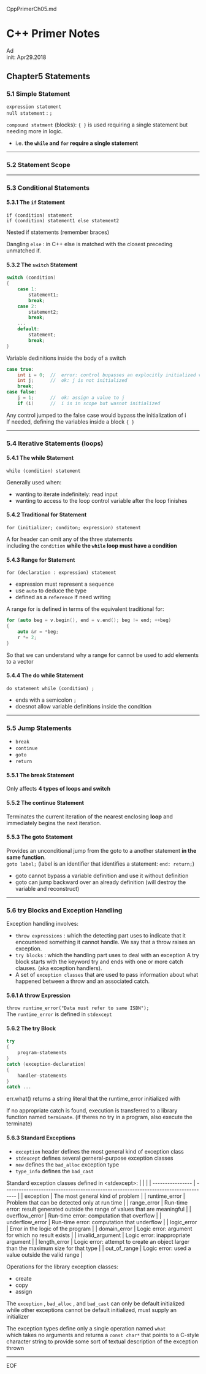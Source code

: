 CppPrimerCh05.md

C++ Primer Notes
================================================================================

Ad  
init: Apr29.2018

Chapter5 Statements
--------------------------------------------------------------------------------

### 5.1 Simple Statement

`expression statement`  
`null statement` : `;`  

`compound statment` (blocks): `{ }` is used requiring a single statement but needing more in logic.  

 - i.e. **the `while` and `for` require a single statement**

--------------------------------------------------------------------------------

### 5.2 Statement Scope

--------------------------------------------------------------------------------

### 5.3 Conditional Statements

#### 5.3.1 The `if` Statement

`if (condition) statement`  
`if (condition) statement1 else statement2`

Nested if statements (remember braces)

Dangling `else` : in C++ else is matched with the closest preceding unmatched if.

#### 5.3.2 The `switch` Statement

```cpp
switch (condition)
{
    case 1:
        statement1;
        break;
    case 2:
        statement2;
        break;
    ...
    default:
        statement;
        break;
}
```

Variable dedinitions inside the body of a switch

```cpp
case true:
    int i = 0;  //  error: control bupasses an explocitly initialized variable
    int j;      //  ok: j is not initialized
    break;
case false:
    j = 1;      //  ok: assign a value to j
    if (i)      //  i is in scope but wasnot initialized
```

Any control jumped to the false case would bypass the initialization of i  
If needed, defining the variables inside a block `{ }`

--------------------------------------------------------------------------------

### 5.4 Iterative Statements (loops)

#### 5.4.1 The while Statement

`while (condition) statement`

Generally used when:

 - wanting to iterate indefinitely: read input
 - wanting to access to the loop control variable after the loop finishes

#### 5.4.2 Traditional for Statement

`for (initializer; conditon; expression) statement`

A for header can omit any of the three statements  
including the `condition` **while the `while` loop must have a condition**

#### 5.4.3 Range for Statement

`for (declaration : expression) statement`

 - expression must represent a sequence
 - use `auto` to deduce the type
 - defined as a `reference` if need writing

A range for is defined in terms of the equivalent traditional for:

```cpp
for (auto beg = v.begin(), end = v.end(); beg != end; ++beg)
{
    auto &r = *beg;
    r *= 2;
}
```

So that we can understand why a range for cannot be used to add elements to a vector

#### 5.4.4 The do while Statement

`do statement while (condition) ;`

 - ends with a semicolon `;`
 - doesnot allow variable definitions inside the condition

--------------------------------------------------------------------------------

### 5.5 Jump Statements

 - `break`
 - `continue`
 - `goto`
 - `return`

#### 5.5.1 The break Statement

Only affects **4 types of loops and switch**

#### 5.5.2 The continue Statement

Terminates the current iteration of the nearest enclosing **loop** and immediately begins the next iteration.

#### 5.5.3 The goto Statement

Provides an unconditional jump from the goto to a another statement **in the same function**.  
`goto label;` (label is an identifier that identifies a statement: `end: return;`)

 - goto cannot bypass a variable definition and use it without definition
 - goto can jump backward over an already definition (will destroy the variable and reconstruct)

--------------------------------------------------------------------------------

### 5.6 try Blocks and Exception Handling

Exception handling involves:

 - `throw expressions` : which the detecting part uses to indicate that it encountered something it cannot handle. We say that a throw raises an exception.
 - `try blocks` : which the handling part uses to deal with an exception A try block starts with the keyword try and ends with one or more catch clauses. (aka exception handlers).
 - A set of `exception classes` that are used to pass information about what happened between a throw and an associated catch.

#### 5.6.1 A throw Expression

`throw runtime_error("Data must refer to same ISBN");`  
The `runtime_error` is defined in `stdexcept`

#### 5.6.2 The try Block

```cpp
try
{
    program-statements
}
catch (exception-declaration)
{
    handler-statements
}
catch ...
```

err.what() returns a string literal that the runtime_error initialized with

If no appropriate catch is found, execution is transferred to a library function named `terminate`. (if theres no try in a program, also execute the terminate)

#### 5.6.3 Standard Exceptions

 - `exception` header defines the most general kind of exception class
 - `stdexcept` defines several gerneral-purpose exception classes
 - `new` defines the `bad_alloc` exception type
 - `type_info` defines the `bad_cast`

Standard exception classes defined in \<stdexcept>:
|                  |                                                                                     |
| ---------------- | ----------------------------------------------------------------------------------- |
| exception        | The most general kind of problem                                                    |
| runtime_error    | Problem that can be detected only at run time                                       |
| range_error      | Run-time error: result generated outside the range of values that are meaningful    |
| overflow_error   | Run-time error: computation that overflow                                           |
| underflow_error  | Run-time error: computation that underflow                                          |
| logic_error      | Error in the logic of the program                                                   |
| domain_error     | Logic error: argument for which no result exists                                    |
| invalid_argument | Logic error: inappropriate argument                                                 |
| length_error     | Logic error: attempt to create an object larger than the maximum size for that type |
| out_of_range     | Logic error: used a value outside the valid range                                   |

Operations for the library exception classes:

 - create
 - copy
 - assign  

The `exception` , `bad_alloc` , and `bad_cast` can only be default initialized  
while other exceptions cannot be default initialized, must supply an initializer

The exception types define only a single operation named `what`  
which takes no arguments and returns a `const char*` that points to a C-style character string to provide some sort of textual description of the exception thrown

--------------------------------------------------------------------------------

EOF

